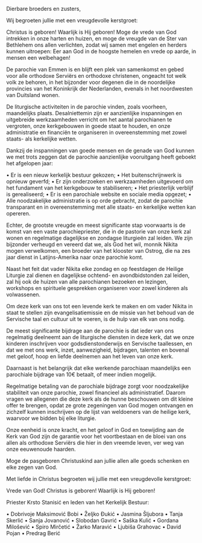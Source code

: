 Dierbare broeders en zusters,

Wij begroeten jullie met een vreugdevolle kerstgroet:

Christus is geboren! Waarlijk is Hij geboren! Moge de vrede van God intrekken in onze harten en huizen, en moge de vreugde van de Ster van Bethlehem ons allen verlichten, zodat wij samen met engelen en herders kunnen uitroepen:
Eer aan God in de hoogste hemelen en vrede op aarde, in mensen een welbehagen!

De parochie van Emmen is en blijft een plek van samenkomst en gebed voor alle orthodoxe Serviërs en orthodoxe christenen, ongeacht tot welk volk ze behoren, in het bijzonder voor degenen die in de noordelijke provincies van het Koninkrijk der Nederlanden, evenals in het noordwesten van Duitsland wonen.

De liturgische activiteiten in de parochie vinden, zoals voorheen, maandelijks plaats. Desalniettemin zijn er aanzienlijke inspanningen en uitgebreide werkzaamheden verricht om het aantal parochianen te vergroten, onze kerkgebouwen in goede staat te houden, en onze administratie en financiën te organiseren in overeenstemming met zowel staats- als kerkelijke wetten.

Dankzij de inspanningen van goede mensen en de genade van God kunnen we met trots zeggen dat de parochie aanzienlijke vooruitgang heeft geboekt het afgelopen jaar:

•	Er is een nieuw kerkelijk bestuur gekozen;
•	Het buitenschrijnwerk is opnieuw geverfd;
•	Er zijn onderzoeken en werkzaamheden uitgevoerd om het fundament van het kerkgebouw te stabiliseren;
•	Het priesterlijk verblijf is gerealiseerd;
•	Er is een parochiale website en sociale media opgezet;
•	Alle noodzakelijke administratie is op orde gebracht, zodat de parochie transparant en in overeenstemming met alle staats- en kerkelijke wetten kan opereren.

Echter, de grootste vreugde en meest significante stap voorwaarts is de komst van een vaste parochiepriester, die in de pastorie van onze kerk zal wonen en regelmatige dagelijkse en zondagse liturgieën zal leiden. We zijn bijzonder verheugd en vereerd dat we, als God het wil, monnik Nikita mogen verwelkomen, een broeder van het klooster van Ostrog, die na zes jaar dienst in Latijns-Amerika naar onze parochie komt.

Naast het feit dat vader Nikita elke zondag en op feestdagen de Heilige Liturgie zal dienen en dagelijkse ochtend- en avondbidstonden zal leiden, zal hij ook de huizen van alle parochianen bezoeken en lezingen, workshops en spirituele gesprekken organiseren voor zowel kinderen als volwassenen.

Om deze kerk van ons tot een levende kerk te maken en om vader Nikita in staat te stellen zijn evangelisatiemissie en de missie van het behoud van de Servische taal en cultuur uit te voeren, is de hulp van elk van ons nodig.

De meest significante bijdrage aan de parochie is dat ieder van ons regelmatig deelneemt aan de liturgische diensten in deze kerk, dat we onze kinderen inschrijven voor godsdienstonderwijs en Servische taallessen, en dat we met ons werk, inzet, aanwezigheid, bijdragen, talenten en bovenal met geloof, hoop en liefde deelnemen aan het leven van onze kerk.

Daarnaast is het belangrijk dat elke werkende parochiaan maandelijks een parochiale bijdrage van 10€ betaalt, of meer indien mogelijk.

Regelmatige betaling van de parochiale bijdrage zorgt voor noodzakelijke stabiliteit van onze parochie, zowel financieel als administratief. Daarom vragen we allegenen die deze kerk als de hunne beschouwen om dit kleine offer te brengen, opdat ze grote zegeningen van God mogen ontvangen en zichzelf kunnen inschrijven op de lijst van weldoeners van de heilige kerk, waarvoor we bidden bij elke liturgie.

Onze eenheid is onze kracht, en het geloof in God en toewijding aan de Kerk van God zijn de garantie voor het voortbestaan en de bloei van ons allen als orthodoxe Serviërs die hier in den vreemde leven, ver weg van onze eeuwenoude haarden.

Moge de pasgeboren Christuskind aan jullie allen alle goeds schenken en elke zegen van God.

Met liefde in Christus begroeten wij jullie met een vreugdevolle kerstgroet:

Vrede van God! Christus is geboren! Waarlijk is Hij geboren!

Priester Krsto Stanisić en leden van het Kerkelijk Bestuur:

•	Dobrivoje Maksimović Bobi
•	Željko Đukić
•	Jasmina Šljubora
•	Tanja Skerlić
•	Sanja Jovanović
•	Slobodan Gavrić
•	Saška Kulić
•	Gordana Milošević
•	Spiro Mirčetić
•	Žarko Maravić
•	Ljubiša Grahovac
•	David Pojan
•	Predrag Berić
